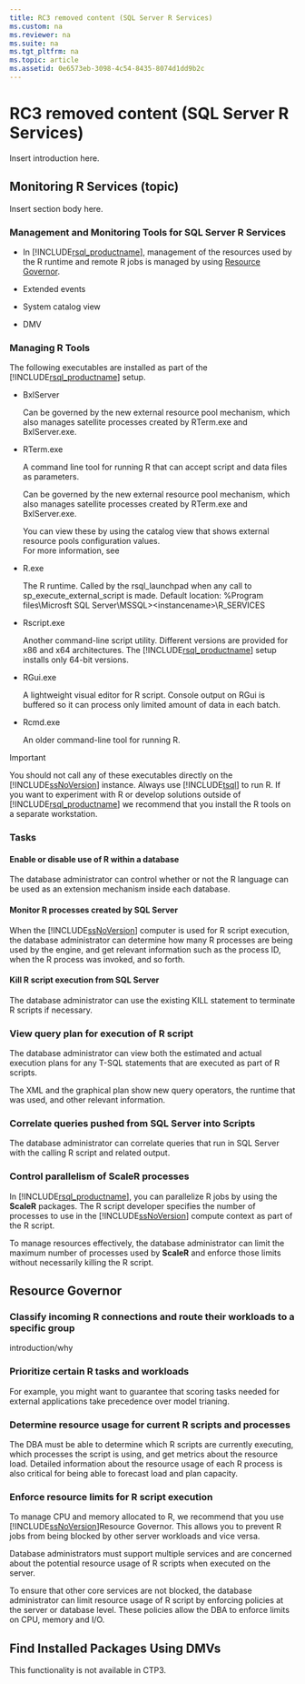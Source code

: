 ```yaml
---
title: RC3 removed content (SQL Server R Services)
ms.custom: na
ms.reviewer: na
ms.suite: na
ms.tgt_pltfrm: na
ms.topic: article
ms.assetid: 0e6573eb-3098-4c54-8435-8074d1dd9b2c
---
```

# RC3 removed content (SQL Server R Services)
  Insert introduction here.  
  
## Monitoring R Services (topic)  
 Insert section body here.  
  
### Management and Monitoring Tools for SQL Server R Services  
  
-   In [!INCLUDE[rsql_productname](../../Topics/TopicNameContainA/includes/rsql_productname_md.md)], management of the resources used by the R runtime and remote R jobs is managed by using [Resource Governor](../../Topics/TopicNameNotContainA/Resource-Governor.md).  
  
-   Extended events  
  
-   System catalog view  
  
-   DMV  
  
### Managing R Tools  
 The following executables are installed as part of the [!INCLUDE[rsql_productname](../../Topics/TopicNameContainA/includes/rsql_productname_md.md)] setup.  
  
-   BxlServer  
  
     Can be governed by the new external resource pool mechanism, which also manages satellite processes created by RTerm.exe and  BxlServer.exe.  
  
-   RTerm.exe  
  
     A command line tool for running R that can accept script and data files as parameters.  
  
     Can be governed by the new external resource pool mechanism, which also manages satellite processes created by RTerm.exe and  BxlServer.exe.  
  
     You can view these by using the catalog view that shows external resource pools configuration values.  
    For more information, see  
  
-   R.exe  
  
     The R runtime. Called by the rsql_launchpad when any call to sp_execute_external_script is made. Default location: %Program files\Microsft SQL Server\MSSQL><instancename\>\R_SERVICES  
  
-   Rscript.exe  
  
     Another command-line script utility. Different versions are provided for x86 and x64 architectures. The [!INCLUDE[rsql_productname](../../Topics/TopicNameContainA/includes/rsql_productname_md.md)] setup installs only 64-bit versions.  
  
-   RGui.exe  
  
     A lightweight visual editor for R script. Console output on RGui is buffered so it can process only limited amount of data in each batch.  
  
-   Rcmd.exe  
  
     An older command-line tool for running R.  
  
> [!IMPORTANT]  
>  You should not call any of these executables directly on the [!INCLUDE[ssNoVersion](../../Topics/TopicNameContainA/includes/ssNoVersion_md.md)] instance. Always use [!INCLUDE[tsql](../../Topics/TopicNameContainA/includes/tsql_md.md)] to run R. If you want to experiment with R or develop solutions outside of [!INCLUDE[rsql_productname](../../Topics/TopicNameContainA/includes/rsql_productname_md.md)] we recommend that you install the R tools on a separate workstation.  
  
### Tasks  
  
#### Enable or disable use of R within a database  
 The database administrator can control whether or not the R language can be used as an extension mechanism inside each database.  
  
#### Monitor R processes created by SQL Server  
 When the [!INCLUDE[ssNoVersion](../../Topics/TopicNameContainA/includes/ssNoVersion_md.md)] computer is used for R script execution, the database administrator can determine how many R processes are being used by the engine, and get relevant information such as the process ID, when the R process was invoked, and so forth.  
  
#### Kill R script execution from SQL Server  
 The database administrator can use the existing KILL statement to terminate R scripts if necessary.  
  
### View query plan for execution of R script  
 The database administrator can view both the estimated and actual execution plans for any T-SQL statements that are executed as part of  R scripts.  
  
 The XML and the graphical plan show new query operators, the runtime that was used, and other relevant information.  
  
### Correlate queries pushed from SQL Server into Scripts  
 The database administrator can correlate queries that run in SQL Server with the calling R script and related output.  
  
### Control parallelism of ScaleR processes  
 In [!INCLUDE[rsql_productname](../../Topics/TopicNameContainA/includes/rsql_productname_md.md)], you can parallelize R jobs by using the **ScaleR** packages. The R script developer specifies the number of processes to use in the [!INCLUDE[ssNoVersion](../../Topics/TopicNameContainA/includes/ssNoVersion_md.md)] compute context as part of the R script.  
  
 To manage resources effectively, the database administrator can limit the maximum number of processes used by **ScaleR** and enforce those limits without necessarily killing the R script.  
  
## Resource Governor  
  
### Classify incoming R connections and route their workloads to a specific group  
 introduction/why  
  
### Prioritize certain R tasks and workloads  
 For example, you might want to guarantee that scoring tasks needed for external applications take precedence over model trianing.  
  
### Determine resource usage for current R scripts and processes  
 The DBA must be able to determine which R scripts are currently executing, which processes the script is using, and  get metrics about the resource load. Detailed information about the resource usage of each R process is also critical for being able to forecast load and plan capacity.  
  
### Enforce resource limits for R script execution  
 To manage CPU and memory allocated to R, we recommend that you use [!INCLUDE[ssNoVersion](../../Topics/TopicNameContainA/includes/ssNoVersion_md.md)]Resource Governor. This allows you to prevent R jobs from being blocked by other server workloads and vice versa.  
  
 Database administrators must support multiple services and are concerned about the potential resource usage of R scripts when executed on the server.  
  
 To ensure that other core services are not blocked, the database administrator can limit resource usage of R script by enforcing policies at the server or database level. These policies allow the DBA to enforce limits on CPU, memory and I/O.  
  
## Find Installed Packages Using DMVs  
 This functionality is not available in CTP3.  
  
  